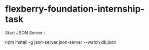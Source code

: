 # flexberry-foundation-internship-task

Start JSON Server :

npm install -g json-server
json-server --watch db.json
